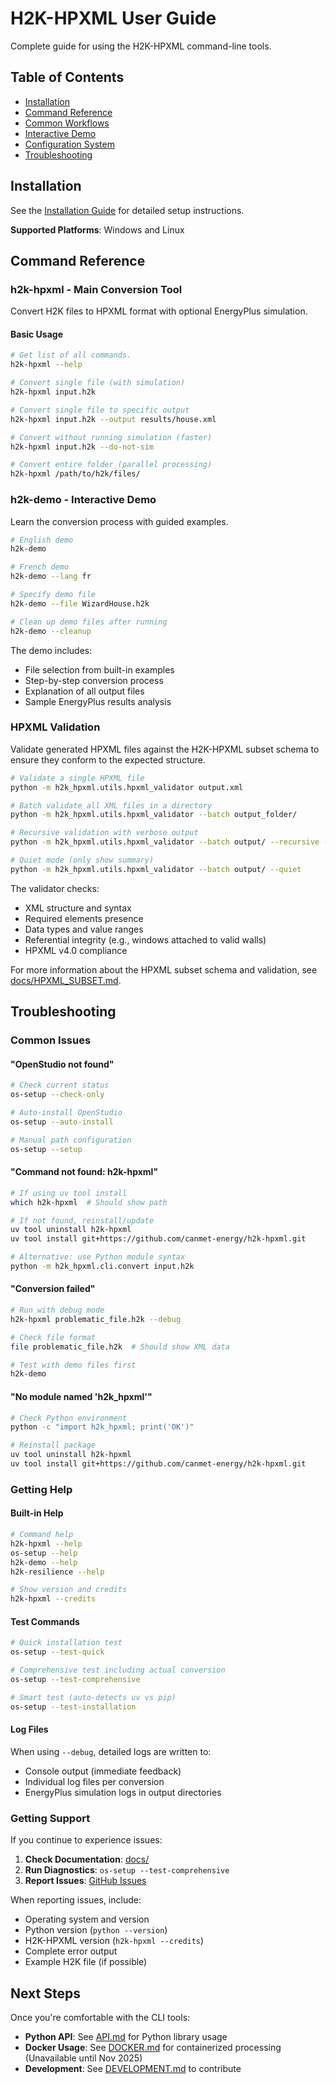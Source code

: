 # H2K-HPXML User Guide

Complete guide for using the H2K-HPXML command-line tools.

## Table of Contents

- [Installation](#installation)
- [Command Reference](#command-reference)
- [Common Workflows](#common-workflows)
- [Interactive Demo](#interactive-demo)
- [Configuration System](#configuration-system)
- [Troubleshooting](#troubleshooting)

## Installation

See the [Installation Guide](INSTALLATION.md) for detailed setup instructions.

**Supported Platforms**: Windows and Linux

## Command Reference

### h2k-hpxml - Main Conversion Tool

Convert H2K files to HPXML format with optional EnergyPlus simulation.

#### Basic Usage
```bash
# Get list of all commands. 
h2k-hpxml --help

# Convert single file (with simulation)
h2k-hpxml input.h2k

# Convert single file to specific output
h2k-hpxml input.h2k --output results/house.xml

# Convert without running simulation (faster)
h2k-hpxml input.h2k --do-not-sim

# Convert entire folder (parallel processing)
h2k-hpxml /path/to/h2k/files/
```

### h2k-demo - Interactive Demo

Learn the conversion process with guided examples.

```bash
# English demo
h2k-demo

# French demo
h2k-demo --lang fr

# Specify demo file
h2k-demo --file WizardHouse.h2k

# Clean up demo files after running
h2k-demo --cleanup
```

The demo includes:
- File selection from built-in examples
- Step-by-step conversion process
- Explanation of all output files
- Sample EnergyPlus results analysis


### HPXML Validation

Validate generated HPXML files against the H2K-HPXML subset schema to ensure they conform to the expected structure.

```bash
# Validate a single HPXML file
python -m h2k_hpxml.utils.hpxml_validator output.xml

# Batch validate all XML files in a directory
python -m h2k_hpxml.utils.hpxml_validator --batch output_folder/

# Recursive validation with verbose output
python -m h2k_hpxml.utils.hpxml_validator --batch output/ --recursive --verbose

# Quiet mode (only show summary)
python -m h2k_hpxml.utils.hpxml_validator --batch output/ --quiet
```

The validator checks:
- XML structure and syntax
- Required elements presence
- Data types and value ranges
- Referential integrity (e.g., windows attached to valid walls)
- HPXML v4.0 compliance

For more information about the HPXML subset schema and validation, see [docs/HPXML_SUBSET.md](HPXML_SUBSET.md).


## Troubleshooting

### Common Issues

#### "OpenStudio not found"
```bash
# Check current status
os-setup --check-only

# Auto-install OpenStudio
os-setup --auto-install

# Manual path configuration
os-setup --setup
```

#### "Command not found: h2k-hpxml"
```bash
# If using uv tool install
which h2k-hpxml  # Should show path

# If not found, reinstall/update
uv tool uninstall h2k-hpxml
uv tool install git+https://github.com/canmet-energy/h2k-hpxml.git

# Alternative: use Python module syntax
python -m h2k_hpxml.cli.convert input.h2k
```

#### "Conversion failed"
```bash
# Run with debug mode
h2k-hpxml problematic_file.h2k --debug

# Check file format
file problematic_file.h2k  # Should show XML data

# Test with demo files first
h2k-demo
```

#### "No module named 'h2k_hpxml'"
```bash
# Check Python environment
python -c "import h2k_hpxml; print('OK')"

# Reinstall package
uv tool uninstall h2k-hpxml
uv tool install git+https://github.com/canmet-energy/h2k-hpxml.git
```

### Getting Help

#### Built-in Help
```bash
# Command help
h2k-hpxml --help
os-setup --help
h2k-demo --help
h2k-resilience --help

# Show version and credits
h2k-hpxml --credits
```

#### Test Commands
```bash
# Quick installation test
os-setup --test-quick

# Comprehensive test including actual conversion
os-setup --test-comprehensive

# Smart test (auto-detects uv vs pip)
os-setup --test-installation
```



#### Log Files
When using `--debug`, detailed logs are written to:
- Console output (immediate feedback)
- Individual log files per conversion
- EnergyPlus simulation logs in output directories


### Getting Support

If you continue to experience issues:

1. **Check Documentation**: [docs/](../)
2. **Run Diagnostics**: `os-setup --test-comprehensive`
3. **Report Issues**: [GitHub Issues](https://github.com/canmet-energy/h2k-hpxml/issues)

When reporting issues, include:
- Operating system and version
- Python version (`python --version`)
- H2K-HPXML version (`h2k-hpxml --credits`)
- Complete error output
- Example H2K file (if possible)

## Next Steps

Once you're comfortable with the CLI tools:

- **Python API**: See [API.md](API.md) for Python library usage
- **Docker Usage**: See [DOCKER.md](DOCKER.md) for containerized processing (Unavailable until Nov 2025)
- **Development**: See [DEVELOPMENT.md](DEVELOPMENT.md) to contribute
